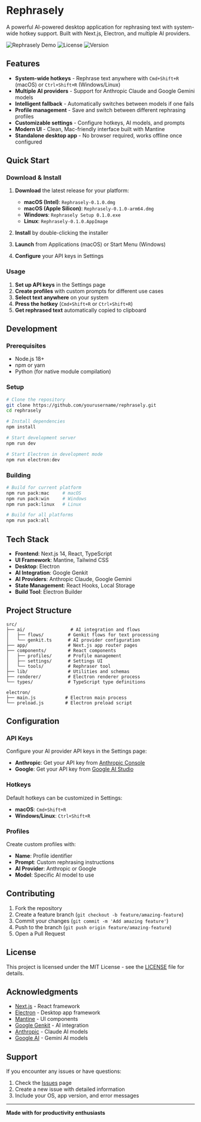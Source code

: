 # Rephrasely 

A powerful AI-powered desktop application for rephrasing text with system-wide hotkey support. Built with Next.js, Electron, and multiple AI providers.

![Rephrasely Demo](https://img.shields.io/badge/Platform-macOS%20%7C%20Windows%20%7C%20Linux-blue)
![License](https://img.shields.io/badge/License-MIT-green)
![Version](https://img.shields.io/badge/Version-0.1.0-orange)

## Features

- **System-wide hotkeys** - Rephrase text anywhere with `Cmd+Shift+R` (macOS) or `Ctrl+Shift+R` (Windows/Linux)
- **Multiple AI providers** - Support for Anthropic Claude and Google Gemini models
- **Intelligent fallback** - Automatically switches between models if one fails
- **Profile management** - Save and switch between different rephrasing profiles
- **Customizable settings** - Configure hotkeys, AI models, and prompts
- **Modern UI** - Clean, Mac-friendly interface built with Mantine
- **Standalone desktop app** - No browser required, works offline once configured

## Quick Start

### Download & Install

1. **Download** the latest release for your platform:
   - **macOS (Intel)**: `Rephrasely-0.1.0.dmg`
   - **macOS (Apple Silicon)**: `Rephrasely-0.1.0-arm64.dmg`
   - **Windows**: `Rephrasely Setup 0.1.0.exe`
   - **Linux**: `Rephrasely-0.1.0.AppImage`

2. **Install** by double-clicking the installer
3. **Launch** from Applications (macOS) or Start Menu (Windows)
4. **Configure** your API keys in Settings

### Usage

1. **Set up API keys** in the Settings page
2. **Create profiles** with custom prompts for different use cases
3. **Select text anywhere** on your system
4. **Press the hotkey** (`Cmd+Shift+R` or `Ctrl+Shift+R`)
5. **Get rephrased text** automatically copied to clipboard

## Development

### Prerequisites

- Node.js 18+ 
- npm or yarn
- Python (for native module compilation)

### Setup

```bash
# Clone the repository
git clone https://github.com/yourusername/rephrasely.git
cd rephrasely

# Install dependencies
npm install

# Start development server
npm run dev

# Start Electron in development mode
npm run electron:dev
```

### Building

```bash
# Build for current platform
npm run pack:mac     # macOS
npm run pack:win     # Windows  
npm run pack:linux   # Linux

# Build for all platforms
npm run pack:all
```

## Tech Stack

- **Frontend**: Next.js 14, React, TypeScript
- **UI Framework**: Mantine, Tailwind CSS
- **Desktop**: Electron
- **AI Integration**: Google Genkit
- **AI Providers**: Anthropic Claude, Google Gemini
- **State Management**: React Hooks, Local Storage
- **Build Tool**: Electron Builder

## Project Structure

```
src/
├── ai/                 # AI integration and flows
│   ├── flows/         # Genkit flows for text processing
│   └── genkit.ts      # AI provider configuration
├── app/               # Next.js app router pages
├── components/        # React components
│   ├── profiles/      # Profile management
│   ├── settings/      # Settings UI
│   └── tools/         # Rephraser tool
├── lib/               # Utilities and schemas
├── renderer/          # Electron renderer process
└── types/             # TypeScript type definitions

electron/
├── main.js           # Electron main process
└── preload.js        # Electron preload script
```

## Configuration

### API Keys

Configure your AI provider API keys in the Settings page:

- **Anthropic**: Get your API key from [Anthropic Console](https://console.anthropic.com/)
- **Google**: Get your API key from [Google AI Studio](https://makersuite.google.com/app/apikey)

### Hotkeys

Default hotkeys can be customized in Settings:
- **macOS**: `Cmd+Shift+R`
- **Windows/Linux**: `Ctrl+Shift+R`

### Profiles

Create custom profiles with:
- **Name**: Profile identifier
- **Prompt**: Custom rephrasing instructions
- **AI Provider**: Anthropic or Google
- **Model**: Specific AI model to use

## Contributing

1. Fork the repository
2. Create a feature branch (`git checkout -b feature/amazing-feature`)
3. Commit your changes (`git commit -m 'Add amazing feature'`)
4. Push to the branch (`git push origin feature/amazing-feature`)
5. Open a Pull Request

## License

This project is licensed under the MIT License - see the [LICENSE](LICENSE) file for details.

## Acknowledgments

- [Next.js](https://nextjs.org/) - React framework
- [Electron](https://electronjs.org/) - Desktop app framework
- [Mantine](https://mantine.dev/) - UI components
- [Google Genkit](https://firebase.google.com/docs/genkit) - AI integration
- [Anthropic](https://anthropic.com/) - Claude AI models
- [Google AI](https://ai.google/) - Gemini AI models

## Support

If you encounter any issues or have questions:

1. Check the [Issues](https://github.com/yourusername/rephrasely/issues) page
2. Create a new issue with detailed information
3. Include your OS, app version, and error messages

---

**Made with for productivity enthusiasts**
